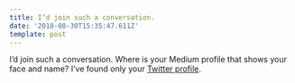 ```yaml
---
title: I’d join such a conversation.
date: '2018-08-30T15:35:47.611Z'
template: post
---
```

I’d join such a conversation. Where is your Medium profile that shows your face and name? I’ve found only your [Twitter profile](https://twitter.com/davidhieatt).
